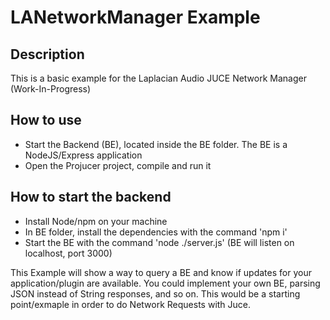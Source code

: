 # LANetworkManager Example

## Description
This is a basic example for the Laplacian Audio JUCE Network Manager (Work-In-Progress)

## How to use
- Start the Backend (BE), located inside the BE folder. The BE is a NodeJS/Express application
- Open the Projucer project, compile and run it

## How to start the backend
- Install Node/npm on your machine
- In BE folder, install the dependencies with the command 'npm i'
- Start the BE with the command 'node ./server.js' (BE will listen on localhost, port 3000)

This Example will show a way to query a BE and know if updates for your application/plugin are available.
You could implement your own BE, parsing JSON instead of String responses, and so on. 
This would be a starting point/exmaple in order to do Network Requests with Juce.
